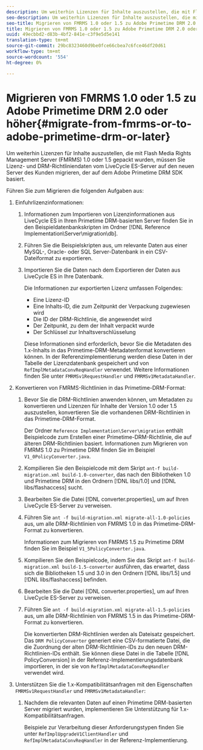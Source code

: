 ```yaml
---
description: Um weiterhin Lizenzen für Inhalte auszustellen, die mit Flash Media Rights Management Server (FMRMS) 1.0 oder 1.5 gepackt wurden, müssen Sie Lizenz- und DRM-Richtliniendaten vom LiveCycle ES-Server auf den neuen Server des Kunden migrieren, der auf dem Adobe Primetime DRM SDK basiert.
seo-description: Um weiterhin Lizenzen für Inhalte auszustellen, die mit Flash Media Rights Management Server (FMRMS) 1.0 oder 1.5 gepackt wurden, müssen Sie Lizenz- und DRM-Richtliniendaten vom LiveCycle ES-Server auf den neuen Server des Kunden migrieren, der auf dem Adobe Primetime DRM SDK basiert.
seo-title: Migrieren von FMRMS 1.0 oder 1.5 zu Adobe Primetime DRM 2.0 oder höher
title: Migrieren von FMRMS 1.0 oder 1.5 zu Adobe Primetime DRM 2.0 oder höher
uuid: 49ecbbd2-d83b-4bf2-841e-c3f9e5d5e141
translation-type: tm+mt
source-git-commit: 29bc8323460d9be0fce66cbea7c6fce46df20d61
workflow-type: tm+mt
source-wordcount: '554'
ht-degree: 0%

---
```



# Migrieren von FMRMS 1.0 oder 1.5 zu Adobe Primetime DRM 2.0 oder höher{#migrate-from-fmrms-or-to-adobe-primetime-drm-or-later}

Um weiterhin Lizenzen für Inhalte auszustellen, die mit Flash Media Rights Management Server (FMRMS) 1.0 oder 1.5 gepackt wurden, müssen Sie Lizenz- und DRM-Richtliniendaten vom LiveCycle ES-Server auf den neuen Server des Kunden migrieren, der auf dem Adobe Primetime DRM SDK basiert.

Führen Sie zum Migrieren die folgenden Aufgaben aus:

1. Einfuhrlizenzinformationen:

   1. Informationen zum Importieren von Lizenzinformationen aus LiveCycle ES in Ihren Primetime DRM-basierten Server finden Sie in den Beispieldatenbankskripten im Ordner [!DNL Reference Implementation\Server\migration\db].
   1. Führen Sie die Beispielskripten aus, um relevante Daten aus einer MySQL-, Oracle- oder SQL Server-Datenbank in ein CSV-Dateiformat zu exportieren.
   1. Importieren Sie die Daten nach dem Exportieren der Daten aus LiveCycle ES in Ihre Datenbank.

      Die Informationen zur exportierten Lizenz umfassen Folgendes:

      * Eine Lizenz-ID
      * Eine Inhalts-ID, die zum Zeitpunkt der Verpackung zugewiesen wird
      * Die ID der DRM-Richtlinie, die angewendet wird
      * Der Zeitpunkt, zu dem der Inhalt verpackt wurde
      * Der Schlüssel zur Inhaltsverschlüsselung

      Diese Informationen sind erforderlich, bevor Sie die Metadaten des 1.x-Inhalts in das Primetime-DRM-Metadatenformat konvertieren können. In der Referenzimplementierung werden diese Daten in der Tabelle der Lizenzdatenbank gespeichert und von `RefImplMetadataConvReqHandler` verwendet. Weitere Informationen finden Sie unter `FMRMSv1RequestHandler` und `FMRMSv1MetadataHandler`.


1. Konvertieren von FMRMS-Richtlinien in das Primetime-DRM-Format:

   1. Bevor Sie die DRM-Richtlinien anwenden können, um Metadaten zu konvertieren und Lizenzen für Inhalte der Version 1.0 oder 1.5 auszustellen, konvertieren Sie die vorhandenen DRM-Richtlinien in das Primetime-DRM-Format.

      Der Ordner `Reference Implementation\Server\migration` enthält Beispielcode zum Erstellen einer Primetime-DRM-Richtlinie, die auf älteren DRM-Richtlinien basiert. Informationen zum Migrieren von FMRMS 1.0 zu Primetime DRM finden Sie im Beispiel `V1_0PolicyConverter.java`.
   1. Kompilieren Sie den Beispielcode mit dem Skript `ant-f build-migration.xml build-1.0-converter`, das nach den Bibliotheken 1.0 und Primetime DRM in den Ordnern [!DNL libs/1.0] und [!DNL libs/flashaccess] sucht.

   1. Bearbeiten Sie die Datei [!DNL converter.properties], um auf Ihren LiveCycle ES-Server zu verweisen.
   1. Führen Sie `ant -f build-migration.xml migrate-all-1.0-policies` aus, um alle DRM-Richtlinien von FMRMS 1.0 in das Primetime-DRM-Format zu konvertieren.

      Informationen zum Migrieren von FMRMS 1.5 zu Primetime DRM finden Sie im Beispiel `V1_5PolicyConverter.java`.

   1. Kompilieren Sie den Beispielcode, indem Sie das Skript `ant-f build-migration.xml build-1.5-converter` ausführen, das erwartet, dass sich die Bibliotheken 1.5 und 3.0 in den Ordnern [!DNL libs/1.5] und [!DNL libs/flashaccess] befinden.

   1. Bearbeiten Sie die Datei [!DNL converter.properties], um auf Ihren LiveCycle ES-Server zu verweisen.
   1. Führen Sie `ant -f build-migration.xml migrate-all-1.5-policies` aus, um alle DRM-Richtlinien von FMRMS 1.5 in das Primetime-DRM-Format zu konvertieren.

      Die konvertierten DRM-Richtlinien werden als Dateisatz gespeichert. Das `DRM PolicyConverter` generiert eine CSV-formatierte Datei, die die Zuordnung der alten DRM-Richtlinien-IDs zu den neuen DRM-Richtlinien-IDs enthält. Sie können diese Datei in die Tabelle [!DNL PolicyConversion] in der Referenz-Implementierungsdatenbank importieren, in der sie von `RefImplMetadataConvReqHandler` verwendet wird.

1. Unterstützen Sie die 1.x-Kompatibilitätsanfragen mit den Eigenschaften `FMRMSv1RequestHandler` und `FMRMSv1MetadataHandler`:

   1. Nachdem die relevanten Daten auf einen Primetime DRM-basierten Server migriert wurden, implementieren Sie Unterstützung für 1.x-Kompatibilitätsanfragen.

      Beispiele zur Verarbeitung dieser Anforderungstypen finden Sie unter `RefImplUpgradeV1ClientHandler` und `RefImplMetadataConvReqHandler` in der Referenz-Implementierung.


